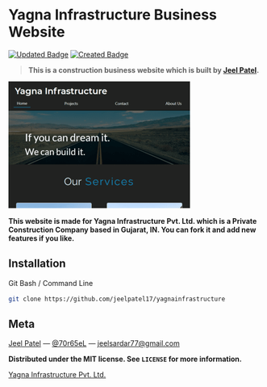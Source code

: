 # Yagna Infrastructure Business Website
[![Updated Badge](https://badges.pufler.dev/updated/jeelpatel17/yagnainfrastructure)](https://github.com/jeelpatel17/yagnainfrastructure)
[![Created Badge](https://badges.pufler.dev/created/jeelpatel17/yagnainfrastructure)](https://github.com/jeelpatel17/yagnainfrastructure)
> **This is a construction business website which is built by [Jeel Patel](https://github.com/jeelpatel17).**

![](yagna-infrastructure.png)

**This website is made for Yagna Infrastructure Pvt. Ltd. which is a Private Construction Company based in Gujarat, IN.
You can fork it and add new features if you like.**

## Installation

Git Bash / Command Line

```sh
git clone https://github.com/jeelpatel17/yagnainfrastructure
```

## Meta

[Jeel Patel](https://jeelpatel.ml) — [@70r65eL](https://twitter.com/dbader_org) — jeelsardar77@gmail.com

**Distributed under the MIT license. See ``LICENSE`` for more information.**

[Yagna Infrastructure Pvt. Ltd.](https://jeelpatel17.github.io/yagnainfrastructure)

